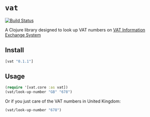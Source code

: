 # `vat`

[![Build Status](https://semaphoreci.com/api/v1/dotemacs/vat/branches/master/shields_badge.svg)](https://semaphoreci.com/dotemacs/vat)

A Clojure library designed to look up VAT numbers on
[VAT Information Exchange System](http://ec.europa.eu/taxation_customs/vies/)

## Install

```clojure
[vat "0.1.1"]
```

## Usage

```clojure
(require '[vat.core :as vat])
(vat/look-up-number "GB" "678")
```

Or if you just care of the VAT numbers in United Kingdom:

```clojure
(vat/look-up-number "678")
```
